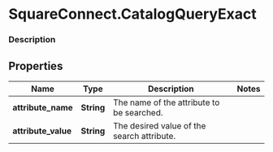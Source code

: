 # SquareConnect.CatalogQueryExact

### Description



## Properties
Name | Type | Description | Notes
------------ | ------------- | ------------- | -------------
**attribute_name** | **String** | The name of the attribute to be searched. | 
**attribute_value** | **String** | The desired value of the search attribute. | 


